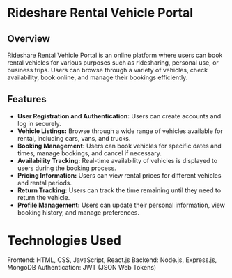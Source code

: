 # Rideshare Rental Vehicle Portal

## Overview
Rideshare Rental Vehicle Portal is an online platform where users can book rental vehicles for various purposes such as ridesharing, personal use, or business trips. Users can browse through a variety of vehicles, check availability, book online, and manage their bookings efficiently.

## Features
- **User Registration and Authentication:** Users can create accounts and log in securely.
- **Vehicle Listings:** Browse through a wide range of vehicles available for rental, including cars, vans, and trucks.
- **Booking Management:** Users can book vehicles for specific dates and times, manage bookings, and cancel if necessary.
- **Availability Tracking:** Real-time availability of vehicles is displayed to users during the booking process.
- **Pricing Information:** Users can view rental prices for different vehicles and rental periods.
- **Return Tracking:** Users can track the time remaining until they need to return the vehicle.
- **Profile Management:** Users can update their personal information, view booking history, and manage preferences.

# Technologies Used
Frontend: HTML, CSS, JavaScript, React.js
Backend: Node.js, Express.js, MongoDB
Authentication: JWT (JSON Web Tokens)
